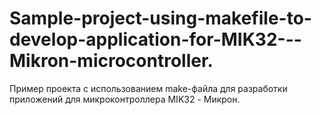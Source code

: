 # Sample-project-using-makefile-to-develop-application-for-MIK32---Mikron-microcontroller.
Пример проекта с использованием make-файла для разработки приложений для микроконтроллера MIK32 - Микрон.
